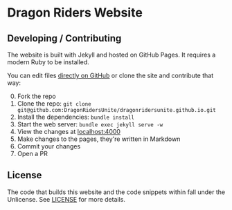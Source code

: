 # Dragon Riders Website

## Developing / Contributing

The website is built with Jekyll and hosted on GitHub Pages. It requires a modern Ruby to be installed.

You can edit files [directly on GitHub](https://github.com/DragonRidersUnite/dragonridersunite.github.io) or clone the site and contribute that way:

0. Fork the repo
1. Clone the repo: `git clone git@github.com:DragonRidersUnite/dragonridersunite.github.io.git`
2. Install the dependencies: `bundle install`
3. Start the web server: `bundle exec jekyll serve -w`
4. View the changes at [localhost:4000](http://localhost:4000)
5. Make changes to the pages, they're written in Markdown
6. Commit your changes
7. Open a PR

## License

The code that builds this website and the code snippets within fall under the Unlicense. See [LICENSE](https://github.com/DragonRidersUnite/dragonridersunite.github.io/blob/main/LICENSE) for more details.
